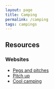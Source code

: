 ```yaml
---
layout: page
title: Camping
permalink: /camping
tags: campings
---
```


## Resources

### Websites
* [Pegs and pitches](https://pegsandpitches.co.uk/)
* [Pitch up](https://www.pitchup.com/)
* [Cool camping](https://coolcamping.com/)

